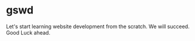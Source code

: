 # gswd
Let's start learning website development from the scratch. We will succeed. Good Luck ahead.
